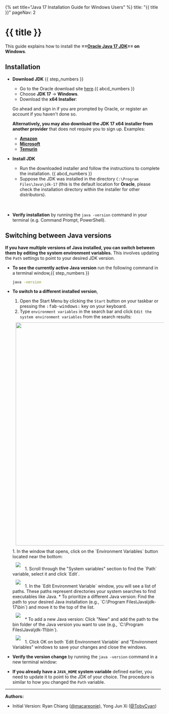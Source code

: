 {% set title="Java 17 Installation Guide for Windows Users" %}
<frontmatter>
title: "{{ title }}"
pageNav: 2
</frontmatter>

# {{ title }}

This guide explains how to install the **==[Oracle Java 17 JDK](https://www.oracle.com/java/technologies/downloads/#java17)== on Windows**.

## Installation

* **Download JDK** {{ step_numbers }}
   * Go to the Oracle download site [here](https://www.oracle.com/java/technologies/downloads/#java17).{{ abcd_numbers }}
   * Choose **JDK 17** &rarr; **Windows**.
   * Download the **x64 Installer**:
   <pic src="images/javaInstallationWindows/java_installer_windows.png" width="800">
   
   <box type="info" seamless>

   Go ahead and sign in if you are prompted by Oracle, or register an account if you haven't done so.

   **Alternatively, you may also download the JDK 17 x64 installer from another provider** that does not require you to sign up. Examples:

   * [**Amazon**](https://docs.aws.amazon.com/corretto/latest/corretto-17-ug/downloads-list.html)<br>
   * [**Microsoft**](https://learn.microsoft.com/en-my/java/openjdk/download)<br>
   * [**Temurin**](https://adoptium.net/temurin/releases/?version=17)<br>
   </box>

* **Install JDK**
   * Run the downloaded installer and follow the instructions to complete the installation. {{ abcd_numbers }}
   * Suppose the JDK was installed in the directory `C:\Program Files\Java\jdk-17` (this is the default location for **Oracle**, please check the installation directory within the installer for other distributors).
   <br>
   <br>

* **Verify installation** by running the `java -version` command in your terminal (e.g. Command Prompt, PowerShell).
  <include src="../common/common-fragments.md#windows-restart-terminal" />

<!-- ======================================================================= -->

## Switching between Java versions

**If you have multiple versions of Java installed, you can switch between them by editing the system environment variables.** This involves updating the `Path` settings to point to your desired JDK version.

* **To see the currently active Java version** run the following command in a terminal window,{{ step_numbers }}
  ```bash
  java -version
  ```
* **To switch to a different installed version**,
   1. Open the Start Menu by clicking the `Start` button on your taskbar or pressing the <kbd>:fab-windows:</kbd> key on your keyboard.
   1. Type `environment variables` in the search bar and click `Edit the system environment variables` from the search results:<br>
     <img src="images/javaInstallationWindows/edit_system_env_var.png" width="720" style="padding: 10px;">
   1. In the window that opens, click on the `Environment Variables` button located near the bottom:<br>
     <img src="images/javaInstallationWindows/env_var_button.png" style="padding: 10px;">
   1. Scroll through the "System variables" section to find the `Path` variable, select it and click `Edit`.<br>
     <img src="images/javaInstallationWindows/edit_path_button.png" style="padding: 10px;">
   1. In the `Edit Environment Variable` window, you will see a list of paths. These paths represent directories your system searches to find executables like Java.
      * To prioritize a different Java version: Find the path to your desired Java installation (e.g., `C:\Program Files\Java\jdk-17\bin`) and move it to the top of the list.<br>
        <img src="images/javaInstallationWindows/move_path_button.png" style="padding: 10px;">
      * To add a new Java version: Click "New" and add the path to the bin folder of the Java version you want to use (e.g., `C:\Program Files\Java\jdk-11\bin`).<br>
        <img src="images/javaInstallationWindows/new_path_button.png" style="padding: 10px;">
   1. Click OK on both `Edit Environment Variable` and "Environment Variables" windows to save your changes and close the windows.
* **Verify the version change** by running the `java -version` command in a new terminal window:
  <include src="../common/common-fragments.md#windows-restart-terminal" />

* **If you already have a `JAVA_HOME` system variable** defined earlier, you need to update it to point to the JDK of your choice. The procedure is similar to how you changed the `Path` variable.
--------------------------------------------------------------------------------

**Authors:**
* Initial Version: Ryan Chiang ([@macareonie](https://github.com/macareonie)), Yong Jun Xi ([@TobyCyan](https://github.com/TobyCyan))
